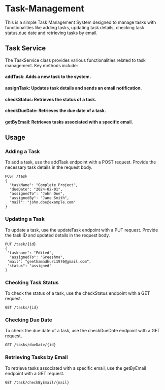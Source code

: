 # Task-Management
This is a simple Task Management System designed to manage tasks with functionalities like adding tasks, updating task details, checking task status,due date and retrieving tasks by email.


## Task Service
The TaskService class provides various functionalities related to task management. Key methods include:

#### addTask: Adds a new task to the system.
#### assignTask: Updates task details and sends an email notification.
#### checkStatus: Retrieves the status of a task.
#### checkDueDate: Retrieves the due date of a task.
#### getByEmail: Retrieves tasks associated with a specific email.
## Usage
### Adding a Task
To add a task, use the addTask endpoint with a POST request. Provide the necessary task details in the request body.

```http
POST /task
{
  "taskName": "Complete Project",
  "dueDate": "2024-02-01",
  "assignedTo": "John Doe",
  "assignedBy": "Jane Smith",
  "mail": "john.doe@example.com"
}
```
 ### Updating a Task
 To update a task, use the updateTask endpoint with a PUT request. Provide the task ID and updated details in the request body.
 
 ```http
PUT /task/{id}
{
  "taskname": "Edited",
   "assignedTo": "Greeshma",
  "mail": "geethamadhuri1976@gmail.com",
  "status": "assigned"
}
```

### Checking Task Status
To check the status of a task, use the checkStatus endpoint with a GET request.
```http
GET /tasks/{id}
```
### Checking Due Date
To check the due date of a task, use the checkDueDate endpoint with a GET request.
```http
GET /tasks/dueDate/{id}
```
### Retrieving Tasks by Email
To retrieve tasks associated with a specific email, use the getByEmail endpoint with a GET request.
```http
GET /task/checkByEmail/{mail}
```
